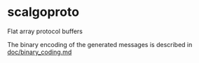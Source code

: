 # scalgoproto
Flat array protocol buffers

The binary encoding of the generated messages is described in [doc/binary_coding.md](doc/binary_coding.md)
